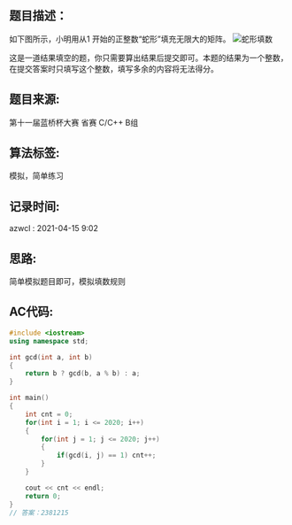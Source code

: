## 题目描述：
如下图所示，小明用从1 开始的正整数“蛇形”填充无限大的矩阵。
![蛇形填数](https://azwcl-images-hosting.oss-cn-shanghai.aliyuncs.com/notes/2021/20210415093521.png)  

这是一道结果填空的题，你只需要算出结果后提交即可。本题的结果为一个整数，在提交答案时只填写这个整数，填写多余的内容将无法得分。  

## 题目来源:
第十一届蓝桥杯大赛 省赛 C/C++ B组  

## 算法标签:
模拟，简单练习

## 记录时间:
azwcl : 2021-04-15 9:02  

## 思路:
简单模拟题目即可，模拟填数规则

## AC代码:
```cpp
#include <iostream>
using namespace std;

int gcd(int a, int b)
{
    return b ? gcd(b, a % b) : a;
}

int main()
{
    int cnt = 0;
    for(int i = 1; i <= 2020; i++)
    {
        for(int j = 1; j <= 2020; j++)
        {
            if(gcd(i, j) == 1) cnt++;
        }
    }

    cout << cnt << endl;
    return 0;
}
// 答案：2381215
```

